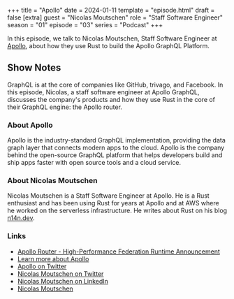+++
title = "Apollo"
date = 2024-01-11
template = "episode.html"
draft = false
[extra]
guest = "Nicolas Moutschen"
role = "Staff Software Engineer"
season = "01"
episode = "03"
series = "Podcast"
+++

<div><script id="letscast-player-b261a895" src="https://letscast.fm/podcasts/rust-in-production-82281512/episodes/rust-in-production-ep-3-apollo-s-nicolas-moutschen/player.js?size=s"></script></div>

In this episode, we talk to Nicolas Moutschen, Staff Software Engineer at
[Apollo](https://www.apollographql.com/), about how they use Rust to build the
Apollo GraphQL Platform. 

<!-- more -->

## Show Notes

GraphQL is at the core of companies like GitHub, trivago, and Facebook. In this
episode, Nicolas, a staff software engineer at Apollo GraphQL, discusses the
company's products and how they use Rust in the core of their GraphQL
engine: the Apollo router. 

### About Apollo

Apollo is the industry-standard GraphQL implementation, providing the data
graph layer that connects modern apps to the cloud. Apollo is the company
behind the open-source GraphQL platform that helps developers build and ship
apps faster with open source tools and a cloud service.

### About Nicolas Moutschen

Nicolas Moutschen is a Staff Software Engineer at Apollo. He is a Rust
enthusiast and has been using Rust for years at Apollo and at AWS where he worked on
the serverless infrastructure.
He writes about Rust on his blog [n14n.dev](https://n14n.dev/).

### Links

- [Apollo Router - High-Performance Federation Runtime Announcement](https://www.apollographql.com/blog/apollo-router-our-new-high-performance-federation-runtime-is-now-available-in-open-preview)
- [Learn more about Apollo](https://www.apollographql.com/)
- [Apollo on Twitter](https://twitter.com/apollographql)
- [Nicolas Moutschen on Twitter](https://twitter.com/NMoutschen)
- [Nicolas Moutschen on LinkedIn](https://www.linkedin.com/in/nmoutschen/)
- [Nicolas Moutschen](https://n14n.dev/)